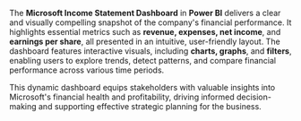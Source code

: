 The **Microsoft Income Statement Dashboard** in **Power BI** delivers a clear and visually compelling snapshot of the company's financial performance. It highlights essential metrics such as **revenue, expenses, net income**, and **earnings per share**, all presented in an intuitive, user-friendly layout. The dashboard features interactive visuals, including **charts, graphs**, and **filters**, enabling users to explore trends, detect patterns, and compare financial performance across various time periods.  

This dynamic dashboard equips stakeholders with valuable insights into Microsoft's financial health and profitability, driving informed decision-making and supporting effective strategic planning for the business.
